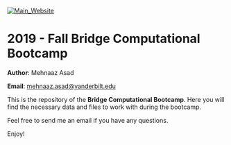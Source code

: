 [![Main_Website](https://img.shields.io/badge/-Website-orange.svg)](https://vandyastroml.github.io/2019_08_02_Fall_Bridge_Computational_Bootcamp/)

# 2019 - Fall Bridge Computational Bootcamp

__Author__: Mehnaaz Asad

__Email__: [mehnaaz.asad@vanderbilt.edu](mailto:mehnaaz.asad@vanderbilt.edu)

This is the repository of the **Bridge Computational Bootcamp**.
Here you will find the necessary data and files to work with during the bootcamp.

Feel free to send me an email if you have any questions.

Enjoy!